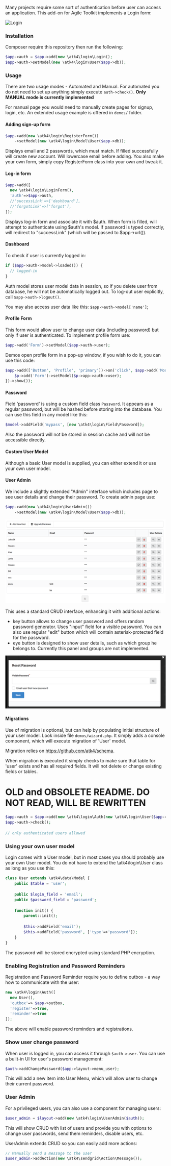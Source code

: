 Many projects require some sort of authentication before user can access an application. This add-on for Agile Toolkit implements a Login form:

![Login](./docs/login-demo.png)

### Installation

Composer require this repository then run the following:

``` php
$app->auth = $app->add(new \atk4\login\Login();
$app->auth->setModel(new \atk4\login\User($app->db));
```

### Usage

There are two usage modes - Automated and Manual. For automated you do not need to set up anything simply execute `auth->check()`.  **Only MANUAL mode is currently implemented**

For manual page you would need to manually create pages for signup, login, etc. An extended usage example is offered in `demos/` folder.

#### Adding sign-up form

``` php
$app->add(new \atk4\login\RegisterForm())
    ->setModel(new \atk4\login\Model\User($app->db));
```

Displays email and 2 passwords, which must match. If filled successfully will create new account. Will lowercase email before adding. You also make your own form, simply copy RegisterForm class into your own and tweak it.

#### Log-in form

``` php
$app->add([
  new \atk4\login\LoginForm(), 
  'auth'=>$app->auth,
  //'successLink'=>['dashboard'],
  //'forgotLink'=>['forgot'],
]);
```

Displays log-in form and associate it with $auth. When form is filled, will attempt to authenticate using $auth's model. If password is typed correctly, will redirect to "successLink" (which will be passed to $app->url()).

#### Dashboard

To check if user is currently logged in:

``` php
if ($app->auth->model->loaded()) {
  // logged-in
}
```

Auth model stores user model data in session, so if you delete user from database, he will not be automatically logged out. To log-out user explicitly, call `$app->auth->logout()`.

You may also access user data like this: `$app->auth->model['name']`;

#### Profile Form

This form would allow user to change user data (including password) but only if user is authenticated. To implement profile form use:

``` php
$app->add('Form')->setModel($app->auth->user);
```

Demos open profile form in a pop-up window, if you wish to do it, you can use this code:

``` php
$app->add(['Button', 'Profile', 'primary'])->on('click', $app->add('Modal')->set(function($p) {
    $p->add('Form')->setModel($p->app->auth->user);
})->show());
```



#### Password

Field 'password' is using a custom field class `Password`.  It appears as a regular password, but will be hashed before storing into the database. You can use this field in any model like this:

``` php
$model->addField('mypass', [new \atk4\login\Field\Password]);
```

Also the password will not be stored in session cache and will not be accessible directly. 

#### Custom User Model

Although a basic User model is supplied, you can either extend it or use your own user model.

#### User Admin

We include a slightly extended "Admin" interface which includes page to see user details and change their password. To create admin page use:

``` php
$app->add(new \atk4\login\UserAdmin())
    ->setModel(new \atk4\login\Model\User($app->db));
```

 ![Login](./docs/admin-demo.png)

This uses a standard CRUD interface, enhancing it with additional actions:

-   key button allows to change user password and offers random password generator. Uses "input" field for a visible password. You can also use regular "edit" button which will contain asterisk-protected field for the password.
-   eye button is designed to show user details, such as which group he belongs to. Currently this panel and groups are not implemented.

![Login](./docs/change-password.png)

#### Migrations

Use of migration is optional, but can help by populating initial structure of your user model. Look inside file `demos/wizard.php`. It simply adds a console component, which will execute migration of 'User' model. 

Migration relies on https://github.com/atk4/schema. 

When migration is executed it simply checks to make sure that table for 'user' exists and has all required fields. It will not delete or change existing fields or tables.





# OLD and OBSOLETE README. DO NOT READ, WILL BE REWRITTEN

``` php
$app->auth = $app->add(new \atk4\login\Auth(new \atk4\login\User($app->db)));
$app->auth->check();

// only authenticated users allowed
```

### Using your own user model

Login comes with a User model, but in most cases you should probably use your own User model. You do not have to extend the \atk4\login\User class as long as you use this:

``` php
class User extends \atk4\data\Model {
    public $table = 'user';
  
    public $login_field = 'email';
    public $password_field = 'password';
  
    function init() {
    	parent::init();
      
        $this->addField('email');
        $this->addField('password', ['type'=>'password']);
    }
}
```

The password will be stored encrypted using standard PHP encryption.

### Enabling Registration and Password Reminders

Registration and Password Reminder require you to define outbox - a way how to communicate with the user:

``` php
new \atk4\login\Auth([
  new User(),
  'outbox'=> $app->outbox,
  'register'=>true,
  'reminder'=>true
]);
```

The above will enable password reminders and registrations.

### Show user change password

When user is logged in, you can access it through `$auth->user`. You can use a built-in UI for user's password management:

``` php
$auth->addChangePassword($app->layout->menu_user);
```

This will add a new item into User Menu, which will allow user to change their current password.

### User Admin

For a privileged users, you can also use a component for managing users:

``` php
$user_admin = $layout->add(new \atk4\login\UserAdmin($auth));
```

This will show CRUD with list of users and provide you with options to change user passwords, send them reminders, disable users, etc.

UserAdmin extends CRUD so you can easily add more actions:

``` php
// Manually send a message to the user
$user_admin->addAction(new \atk4\sendgrid\Action\Message());
```

